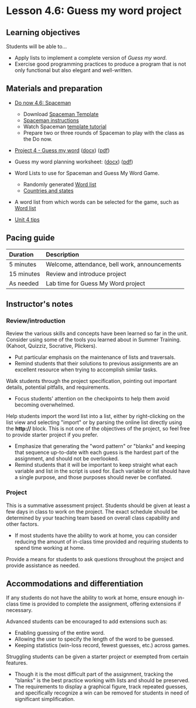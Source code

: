 # Lesson 4.6: Guess my word project

## Learning objectives

Students will be able to...

* Apply lists to implement a complete version of _Guess my word_.
* Exercise good programming practices to produce a program that is not only functional but also elegant and well-written.

## Materials and preparation

* [Do now 4.6: Spaceman](do_now_46.md)
  * Download [Spaceman Template](https://github.com/TEALSK12/introduction-to-computer-science/raw/master/slidedecks/spaceman.pptx)
  * [Spaceman instructions](https://tekhnologic.wordpress.com/2017/03/01/spaceman-an-alternative-to-hangman/)
  * Watch Spaceman [template tutorial](https://videopress.com/v/Fk5cYswc)
  * Prepare two or three rounds of Spaceman to play with the class as the Do now.
* [Project 4 - Guess my word](project_4.md) ([docx](https://github.com/TEALSK12/introduction-to-computer-science/blob/master/Unit%204%20Word/Project%204%20Guessmyword.docx?raw=true)) ([pdf](https://github.com/TEALSK12/introduction-to-computer-science/raw/master/Unit%204%20PDF/Project%204%20Guessmyword.pdf))
* Guess my word planning worksheet: ([docx](https://github.com/TEALSK12/introduction-to-computer-science/raw/master/Projects/Projects%20Word/Project_4_Guessmyword_Planning_Worksheet.docx)) ([pdf](https://github.com/TEALSK12/introduction-to-computer-science/raw/master/Projects/Projects%20PDF/Project_4_Guessmyword_Planning_Worksheet.pdf))
* Word Lists to use for Spaceman and Guess My Word Game.
  * Randomly generated [Word list][]
  * [Countries and states](Country-n-State.txt)

* A word list from which words can be selected for the game, such as [Word list][]
* [Unit 4 tips](unit_4_tips.md)

## Pacing guide

| Duration   | Description                                   |
| :---------- | :--------------------------------------------- |
| 5 minutes  | Welcome, attendance, bell work, announcements |
| 15 minutes | Review and introduce project                  |
| As needed  | Lab time for Guess My Word project            |

## Instructor's notes

### Review/introduction

Review the various skills and concepts have been learned so far in the unit. Consider using some of the tools you learned about in Summer Training. (Kahoot, Quizziz, Socrative, Plickers).

* Put particular emphasis on the maintenance of lists and traversals.
* Remind students that their solutions to previous assignments are an excellent resource when trying to accomplish similar tasks.

Walk students through the project specification, pointing out important details, potential pitfalls, and requirements.

* Focus students' attention on the checkpoints to help them avoid becoming overwhelmed.

Help students import the word list into a list, either by right-clicking on the list view and selecting "import" or by parsing the online list directly using the **http://** block.  This is not one of the objectives of the project, so feel free to provide starter project if you prefer.

* Emphasize that generating the "word pattern" or "blanks" and keeping that sequence up-to-date with each guess is the hardest part of the assignment, and should not be overlooked.
* Remind students that it will be important to keep straight what each variable and list in the script is used for.  Each variable or list should have a single purpose, and those purposes should never be conflated.

### Project

This is a summative assessment project.  Students should be given at least a few days in class to work on the project.  The exact schedule should be determined by your teaching team based on overall class capability and other factors.

* If most students have the ability to work at home, you can consider reducing the amount of in-class time provided and requiring students to spend time working at home.

Provide a means for students to ask questions throughout the project and provide assistance as needed.

## Accommodations and differentiation

If any students do not have the ability to work at home, ensure enough in-class time is provided to complete the assignment, offering extensions if necessary.

Advanced students can be encouraged to add extensions such as:

* Enabling guessing of the entire word.
* Allowing the user to specify the length of the word to be guessed.
* Keeping statistics (win-loss record, fewest guesses, etc.) across games.

Struggling students can be given a starter project or exempted from certain features.

* Though it is the most difficult part of the assignment, tracking the "blanks" is the best practice working with lists and should be preserved.  
* The requirements to display a graphical figure, track repeated guesses, and specifically recognize a win can be removed for students in need of significant simplification.

[Word list]: wordlist.txt
